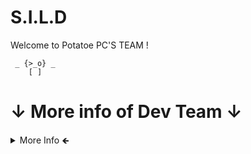# S.I.L.D
Welcome to Potatoe PC'S TEAM !


    
     _ {>_o} _
        [ ]

  
   ↓ More info of Dev Team ↓
============


</div>
  <details>
  <summary>More Info 🡸  </summary>

  >```the study and development team for something to do with games currently has only 1 active person in the group```  
    phikill 
    
    
the team is focused on studying new things that were used in the past, old things!  
    
  ----
    the team is a joke! haha  
    ----
      
Status!

in constant studies, because the group is focused on overcoming the limitations of something.  

an example is Open Watcom  
    
</details>

